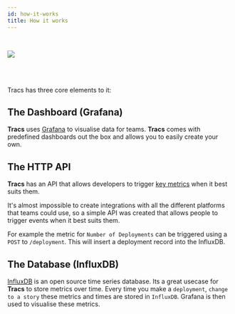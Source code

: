 ```yaml
---
id: how-it-works
title: How it works
---
```



<img src="/img/docs/how-it-works.png" style="margin: 30px 0 50px; border: none;" />

Tracs has three core elements to it: 

## The Dashboard (Grafana)

__Tracs__ uses [Grafana](https://grafana.com/) to visualise data for teams. __Tracs__ comes with predefined dashboards out the box and allows you to easily create your own. 

## The HTTP API

__Tracs__ has an API that allows developers to trigger [key metrics](/key-metrics) when it best suits them.

It's almost impossible to create integrations with all the different platforms that teams could use, so a simple API was created that allows people to trigger events when it best suits them.

For example the metric for `Number of Deployments` can be triggered using a `POST` to `/deployment`. This will insert a deployment record into the InfluxDB.

## The Database (InfluxDB)

[InfluxDB](https://www.influxdata.com/) is an open source time series database. Its a great usecase for __Tracs__ to store metrics over time. Every time you make a `deployment`, `change to a story` these metrics and times are stored in `InfluxDB`. Grafana is then used to visualise these metrics.
